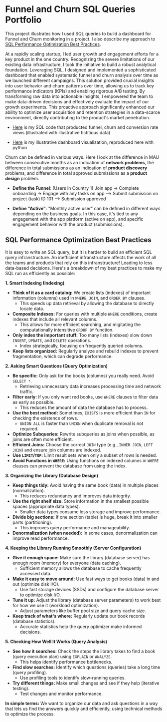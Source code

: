 # Funnel and Churn SQL Queries Portfolio
This project illustrates how I used SQL queries to build a dashboard for Funnel and Churn monitoring in a project. I also describe my approach to [SQL Performance Optimization Best Practices](#sql-performance-optimization-best-practices).

At a rapidly scaling startup, I led user growth and engagement efforts for a key product in the one country. Recognizing the severe limitations of our existing data infrastructure, I took the initiative to build a robust analytical foundation. Leveraging SQL, I designed and implemented a sophisticated dashboard that enabled systematic funnel and churn analysis over time as we launched different campaigns. This solution provided crucial insights into user behavior and churn patterns over time, allowing us to track key performance indicators (KPIs) and enabling rigorous A/B testing. By transforming raw data into actionable insights, I empowered the team to make data-driven decisions and effectively evaluate the impact of our growth experiments. This proactive approach significantly enhanced our ability to optimize user acquisition and retention strategies in a data-scarce environment, directly contributing to the product's market penetration.
- [Here](../main/funnelchurn_sql.ipynb) is my SQL code that producted funnel, churn and conversion rate views (illustrated with illustrative fictitious data)

- [Here](../main/funnelchurn_visualization_python.ipynb) is my illustrative dashboard visualization, reproduced here with python

Churn can be defined in various ways. Here I look at the difference in MAU between consecutive months as an indication of **network problems**, the difference in total submissions as an indication of **product discovery** problems, and difference in total approved submissions as a **product design** problem.

- **Define the Funnel**: (Users in Country 1) Join app -> Complete onboarding -> Engage with any tasks on app --> Submit submission on project (task) ID 101 --> Submission approved

- **Define "Active"**: "Monthly active user" can be defined in different ways depending on the business goals. In this case, it's tied to any engagement with the app platform (active on app), and specific engagement behavior with the product (submissions).


## SQL Performance Optimization Best Practices
It is easy to write an SQL query, but it is harder to build an efficient SQL query infranstructure. An inefficient infranstructure affects the work of all the teams and products that rely on this infranstructure! Leading to less data-based decisions. Here's a breakdown of my best practices to make my SQL run as efficiently as possible:

**1. Smart Indexing (Indexing)**

* **Think of it as a card catalog:** We create lists (indexes) of important information (columns) used in `WHERE`, `JOIN`, and `ORDER BY` clauses.
    * This speeds up data retrieval by allowing the database to directly locate data.
* **Composite Indexes:** For queries with multiple `WHERE` conditions, create indexes that include all relevant columns.
    * This allows for more efficient searching, and migitating the computationally intensitive `GROUP BY` function.
* **Only index the important stuff:** Too many lists (indexes) slow down `INSERT`, `UPDATE`, and `DELETE` operations.
    * Index strategically, focusing on frequently queried columns.
* **Keep lists organized:** Regularly analyze and rebuild indexes to prevent fragmentation, which can degrade performance.

**2. Asking Smart Questions (Query Optimization)**

* **Be specific:** Only ask for the books (columns) you really need. Avoid `SELECT *`.
    * Retrieving unnecessary data increases processing time and network traffic.
* **Filter early:** If you only want red books, use `WHERE` clauses to filter data as early as possible.
    * This reduces the amount of data the database has to process.
* **Use the best method:** Sometimes, `EXISTS` is more efficient than `IN` for checking the existence of rows.
    * `UNION ALL` is faster than `UNION` when duplicate removal is not required.
* **Optimize Subqueries:** Rewrite subqueries as joins when possible, as joins are often more efficient.
* **Efficient Joins:** Choose the correct `JOIN` type (e.g., `INNER JOIN`, `LEFT JOIN`) and ensure join columns are indexed.
* **Use `LIMIT`/`TOP`:** Limit result sets when only a subset of rows is needed.
* **Avoid Functions in `WHERE`:** Using functions on indexed columns in `WHERE` clauses can prevent the database from using the index.

**3. Organizing the Library (Database Design)**

* **Keep things tidy:** Avoid having the same book (data) in multiple places (normalization).
    * This reduces redundancy and improves data integrity.
* **Use the right shelf size:** Store information in the smallest possible spaces (appropriate data types).
    * Smaller data types consume less storage and improve performance.
* **Divide big sections:** If one section (table) is huge, break it into smaller parts (partitioning).
    * This improves query performance and manageability.
* **Denormalization (when needed):** In some cases, denormalization can improve read performance.

**4. Keeping the Library Running Smoothly (Server Configuration)**

* **Give it enough space:** Make sure the library (database server) has enough room (memory) for everyone (data caching).
    * Sufficient memory allows the database to cache frequently accessed data.
* **Make it easy to move around:** Use fast ways to get books (data) in and out (optimize disk I/O).
    * Use fast storage devices (SSDs) and configure the database server to optimize disk I/O.
* **Tune it up:** Adjust the library (database server parameters) to work best for how we use it (workload optimization).
    * Adjust parameters like buffer pool size and query cache size.
* **Keep track of what's where:** Regularly update our book records (database statistics).
    * Accurate statistics help the query optimizer make informed decisions.

**5. Checking How Well It Works (Query Analysis)**

* **See how it searches:** Check the steps the library takes to find a book (query execution plan) using `EXPLAIN` or `ANALYZE`.
    * This helps identify performance bottlenecks.
* **Find slow searches:** Identify which questions (queries) take a long time (query profiling).
    * Use profiling tools to identify slow-running queries.
* **Try different things:** Make small changes and see if they help (iterative testing).
    * Test changes and monitor performance.

**In simple terms:** We want to organize our data and ask questions in a way that lets us find the answers quickly and efficiently, using technical methods to optimize the process.
